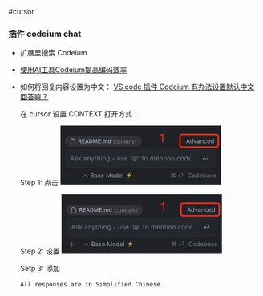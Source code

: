 #cursor

### 插件 codeium chat 
- 扩展里搜索 Codeium
- [使用AI工具Codeium提高编码效率](https://juejin.cn/post/7366062210932867126)
- 如何将回复内容设置为中文：
  [VS code 插件 Codeium 有办法设置默认中文回答嘛？](https://linux.do/t/topic/194227)

  在 cursor 设置 CONTEXT 打开方式：
  
  Step 1: 点击
  <img src="./assets/1734329823809.jpg">
  
  Step 2: 设置
  <img src="./assets/1734329823809.jpg">
  
  Setp 3: 添加
  ```
  All responses are in Simplified Chinese.
  ```
